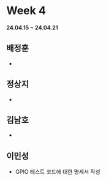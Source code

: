 # Week 4
**24.04.15 ~ 24.04.21**
   
## 배정훈   
*  
## 정상지   
*  
## 김남호   
*  
## 이민성   
*  GPIO 테스트 코드에 대한 명세서 작성
